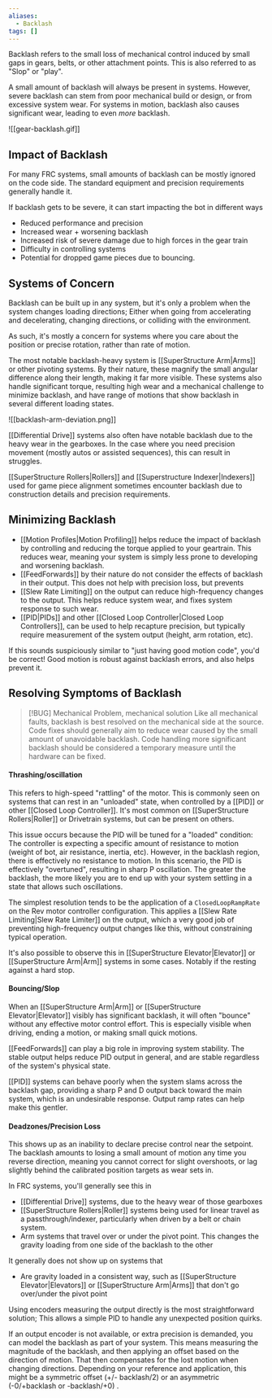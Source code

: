 ```yaml
---
aliases:
  - Backlash
tags: []
---
```

Backlash refers to the small loss of mechanical control induced by small gaps in gears, belts, or other attachment points. This is also referred to as "Slop" or "play".

A small amount of backlash will always be present in systems. However, severe backlash can stem from poor mechanical build or design, or from excessive system wear. For systems in motion, backlash also causes significant wear, leading to even _more_ backlash. 

![[gear-backlash.gif]]

## Impact of Backlash

For many FRC systems, small amounts of backlash can be mostly ignored on the code side. The standard equipment and precision requirements generally handle it.

If backlash gets to be severe, it can start impacting the bot in different ways
- Reduced performance and precision
- Increased wear + worsening backlash
- Increased risk of severe damage due to high forces in the gear train
- Difficulty in controlling systems
- Potential for dropped game pieces due to bouncing.

## Systems of Concern

Backlash can be built up in any system, but it's only a problem when the system changes loading directions; Either when going from accelerating and decelerating, changing directions, or colliding with the environment.

As such, it's mostly a concern for systems where you care about the position or precise rotation, rather than rate of motion. 

The most notable backlash-heavy system is [[SuperStructure Arm|Arms]] or other pivoting systems. By their nature, these magnify the small angular difference along their length, making it far more visible. These systems also handle significant torque, resulting high wear and a mechanical challenge to minimize backlash, and have range of motions that show backlash in several different loading states.

![[backlash-arm-deviation.png]]

[[Differential Drive]] systems also often have notable backlash due to the heavy wear in the gearboxes. In the case where you need precision movement (mostly autos or assisted sequences), this can result in struggles. 

[[SuperStructure Rollers|Rollers]] and [[Superstructure Indexer|Indexers]] used for game piece alignment sometimes encounter backlash due to construction details and precision requirements. 

## Minimizing Backlash

- [[Motion Profiles|Motion Profiling]] helps reduce the impact of backlash by controlling and reducing the torque applied to your geartrain. This reduces wear, meaning your system is simply less prone to developing and worsening backlash.
- [[FeedForwards]] by their nature do not consider the effects of backlash in their output. This does not help with precision loss, but prevents 
- [[Slew Rate Limiting]] on the output can reduce high-frequency changes to the output. This helps reduce system wear, and fixes system response to such wear.
- [[PID|PIDs]] and other [[Closed Loop Controller|Closed Loop Controllers]], can be used to help recapture precision, but typically require measurement of the system output (height, arm rotation, etc).

If this sounds suspiciously similar to "just having good motion code", you'd be correct! Good motion is robust against backlash errors, and also helps prevent it. 

## Resolving Symptoms of Backlash

> [!BUG] Mechanical Problem, mechanical solution
> Like all mechanical faults, backlash is best resolved on the mechanical side at the source.
> Code fixes should generally aim to reduce wear caused by the small amount of unavoidable backlash.
> Code handling more significant backlash should be considered a temporary measure until the hardware can be fixed.

#### Thrashing/oscillation
This refers to high-speed "rattling" of the motor. This is commonly seen on systems that can rest in an "unloaded" state, when controlled by a [[PID]] or other [[Closed Loop Controller]]. It's most common on [[SuperStructure Rollers|Roller]] or Drivetrain systems, but can be present on others. 

This issue occurs because the PID will be tuned for a "loaded" condition: The controller is expecting a specific amount of resistance to motion (weight of bot, air resistance, inertia, etc). However, in the backlash region, there is effectively no resistance to motion. In this scenario, the PID is effectively "overtuned", resulting in sharp P oscillation. The greater the backlash, the more likely you are to end up with your system settling in a state that allows such oscillations.

The simplest resolution tends to be the application of a `ClosedLoopRampRate` on the Rev motor controller configuration. This applies a [[Slew Rate Limiting|Slew Rate Limiter]] on the output, which a very good job of preventing high-frequency output changes like this, without constraining typical operation.

It's also possible to observe this in [[SuperStructure Elevator|Elevator]] or [[SuperStructure Arm|Arm]] systems in some cases. Notably if the resting against a hard stop.

#### Bouncing/Slop
When an [[SuperStructure Arm|Arm]] or [[SuperStructure Elevator|Elevator]] visibly has significant backlash, it will often "bounce" without any effective motor control effort. This is especially visible when driving, ending a motion, or making small quick motions.

[[FeedForwards]] can play a big role in improving system stability. The stable output helps reduce PID output in general, and are stable regardless of the system's physical state.

[[PID]] systems can behave poorly when the system slams across the backlash gap, providing a sharp P and D output back toward the main system, which is an undesirable response. Output ramp rates can help make this gentler.


#### Deadzones/Precision Loss
This shows up as an inability to declare precise control near the setpoint. The backlash amounts to losing a small amount of motion any time you reverse direction, meaning you cannot correct for slight overshoots, or lag slightly behind the calibrated position targets as wear sets in.

In FRC systems, you'll generally see this in 
- [[Differential Drive]] systems, due to the heavy wear of those gearboxes
- [[SuperStructure Rollers|Roller]] systems being used for linear travel as a passthrough/indexer, particularly when driven by a belt or chain system. 
- Arm systems that travel over or under the pivot point. This changes the gravity loading from one side of the backlash to the other

It generally does not show up on systems that 
- Are gravity loaded in a consistent way, such as [[SuperStructure Elevator|Elevators]] or [[SuperStructure Arm|Arms]] that don't go over/under the pivot point

Using encoders measuring the output directly is the most straightforward solution; This allows a simple PID to handle any unexpected position quirks.

If an output encoder is not available, or extra precision is demanded, you can model the backlash as part of your system. This means measuring the magnitude of the backlash, and then applying an offset based on the direction of motion. That then compensates for the lost motion when changing directions. Depending on your reference and application, this might be a symmetric offset (+/- backlash/2) or an asymmetric (-0/+backlash or -backlash/+0) .
